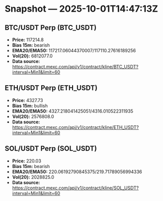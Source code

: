 # Snapshot — 2025-10-01T14:47:13Z

## BTC/USDT Perp (BTC_USDT)
- **Price:** 117214.8
- **Bias 15m:** bearish
- **EMA20/EMA50:** 117217.06044370007/117110.27616189256
- **Vol(20):** 6812077.0
- **Data source:** https://contract.mexc.com/api/v1/contract/kline/BTC_USDT?interval=Min1&limit=60

## ETH/USDT Perp (ETH_USDT)
- **Price:** 4327.73
- **Bias 15m:** bullish
- **EMA20/EMA50:** 4327.218041425051/4316.010522311935
- **Vol(20):** 2576808.0
- **Data source:** https://contract.mexc.com/api/v1/contract/kline/ETH_USDT?interval=Min1&limit=60

## SOL/USDT Perp (SOL_USDT)
- **Price:** 220.03
- **Bias 15m:** bearish
- **EMA20/EMA50:** 220.06192790845375/219.71789056994336
- **Vol(20):** 2028825.0
- **Data source:** https://contract.mexc.com/api/v1/contract/kline/SOL_USDT?interval=Min1&limit=60
